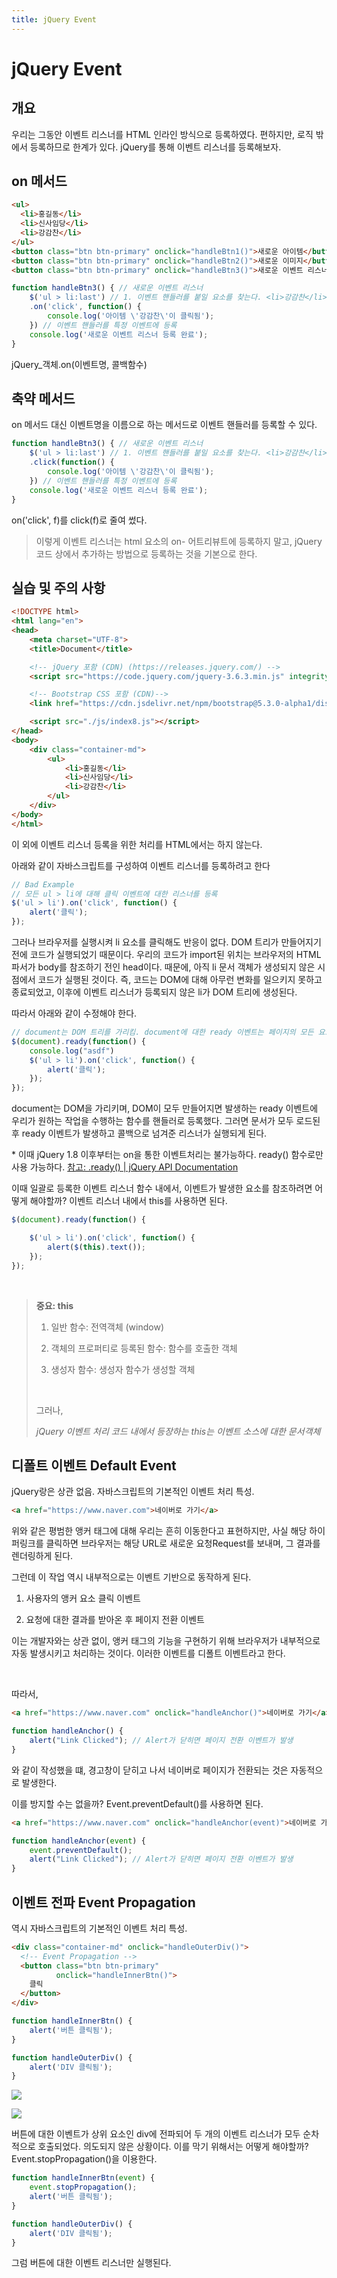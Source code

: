 ```yaml
---
title: jQuery Event
---
```


# jQuery Event

## 개요

우리는 그동안 이벤트 리스너를 HTML 인라인 방식으로 등록하였다. 편하지만, 로직 밖에서 등록하므로 한계가 있다. jQuery를 통해 이벤트 리스너를 등록해보자.

## on 메서드

```html
<ul>
  <li>홍길동</li>
  <li>신사임당</li>
  <li>강감찬</li>
</ul>
<button class="btn btn-primary" onclick="handleBtn1()">새로운 아이템</button>
<button class="btn btn-primary" onclick="handleBtn2()">새로운 이미지</button>
<button class="btn btn-primary" onclick="handleBtn3()">새로운 이벤트 리스너</button>
```

```js
function handleBtn3() { // 새로운 이벤트 리스너
    $('ul > li:last') // 1. 이벤트 핸들러를 붙일 요소를 찾는다. <li>강감찬</li>
    .on('click', function() {
        console.log('아이템 \'강감찬\'이 클릭됨');
    }) // 이벤트 핸들러를 특정 이벤트에 등록
    console.log('새로운 이벤트 리스너 등록 완료');
}
```

jQuery_객체.on(이벤트명, 콜백함수)

## 축약 메서드

on 메서드 대신 이벤트명을 이름으로 하는 메서드로 이벤트 핸들러를 등록할 수 있다.

```js
function handleBtn3() { // 새로운 이벤트 리스너
    $('ul > li:last') // 1. 이벤트 핸들러를 붙일 요소를 찾는다. <li>강감찬</li>
    .click(function() {
        console.log('아이템 \'강감찬\'이 클릭됨');
    }) // 이벤트 핸들러를 특정 이벤트에 등록
    console.log('새로운 이벤트 리스너 등록 완료');
}
```

on('click', f)를 click(f)로 줄여 썼다.

> 이렇게 이벤트 리스너는 html 요소의 on- 어트리뷰트에 등록하지 말고, jQuery 코드 상에서 추가하는 방법으로 등록하는 것을 기본으로 한다.

## 실습 및 주의 사항

```html
<!DOCTYPE html>
<html lang="en">
<head>
    <meta charset="UTF-8">
    <title>Document</title>

    <!-- jQuery 포함 (CDN) (https://releases.jquery.com/) -->
    <script src="https://code.jquery.com/jquery-3.6.3.min.js" integrity="sha256-pvPw+upLPUjgMXY0G+8O0xUf+/Im1MZjXxxgOcBQBXU=" crossorigin="anonymous"></script>

    <!-- Bootstrap CSS 포함 (CDN)-->
    <link href="https://cdn.jsdelivr.net/npm/bootstrap@5.3.0-alpha1/dist/css/bootstrap.min.css" rel="stylesheet" integrity="sha384-GLhlTQ8iRABdZLl6O3oVMWSktQOp6b7In1Zl3/Jr59b6EGGoI1aFkw7cmDA6j6gD" crossorigin="anonymous">

    <script src="./js/index8.js"></script>
</head>
<body>
    <div class="container-md">
        <ul>
            <li>홍길동</li>
            <li>신사임당</li>
            <li>강감찬</li>
        </ul>
    </div>
</body>
</html>
```

이 외에 이벤트 리스너 등록을 위한 처리를 HTML에서는 하지 않는다.

아래와 같이 자바스크립트를 구성하여 이벤트 리스너를 등록하려고 한다

```js
// Bad Example
// 모든 ul > li에 대해 클릭 이벤트에 대한 리스너를 등록
$('ul > li').on('click', function() {
    alert('클릭');
});
```

그러나 브라우저를 실행시켜 li 요소를 클릭해도 반응이 없다. DOM 트리가 만들어지기 전에 코드가 실행되었기 때문이다. 우리의 코드가 import된 위치는 브라우저의 HTML 파서가 body를 참조하기 전인 head이다. 때문에, 아직 li 문서 객체가 생성되지 않은 시점에서 코드가 실행된 것이다. 즉, 코드는 DOM에 대해 아무런 변화를 일으키지 못하고 종료되었고, 이후에 이벤트 리스너가 등록되지 않은 li가 DOM 트리에 생성된다.

따라서 아래와 같이 수정해야 한다.

```js
// document는 DOM 트리를 가리킴. document에 대한 ready 이벤트는 페이지의 모든 요소가 준비된 시점에 발생함.
$(document).ready(function() {
    console.log("asdf")
    $('ul > li').on('click', function() {
        alert('클릭');
    });
});
```

document는 DOM을 가리키며, DOM이 모두 만들어지면 발생하는 ready 이벤트에 우리가 원하는 작업을 수행하는 함수를 핸들러로 등록했다.
그러면 문서가 모두 로드된 후 ready 이벤트가 발생하고 콜백으로 넘겨준 리스너가 실행되게 된다.

\* 이때 jQuery 1.8 이후부터는 on을 통한 이벤트처리는 불가능하다. ready() 함수로만 사용 가능하다. [참고: .ready() | jQuery API Documentation](https://api.jquery.com/ready/)

이때 일괄로 등록한 이벤트 리스너 함수 내에서, 이벤트가 발생한 요소를 참조하려면 어떻게 해야할까? 이벤트 리스너 내에서 this를 사용하면 된다.

```js
$(document).ready(function() {

    $('ul > li').on('click', function() {
        alert($(this).text());
    });
});
```

&nbsp;

> **중요: this**
> 
> 1. 일반 함수: 전역객체 (window)
> 
> 2. 객체의 프로퍼티로 등록된 함수: 함수를 호출한 객체
> 
> 3. 생성자 함수: 생성자 함수가 생성할 객체
>    
>    &nbsp;
> 
> 그러나,
> 
> *jQuery 이벤트 처리 코드 내에서 등장하는 this는 이벤트 소스에 대한 문서객체*

## 디폴트 이벤트 Default Event

jQuery랑은 상관 없음. 자바스크립트의 기본적인 이벤트 처리 특성.

```html
<a href="https://www.naver.com">네이버로 가기</a>
```

위와 같은 평범한 앵커 태그에 대해 우리는 흔히 이동한다고 표현하지만, 사실 해당 하이퍼링크를 클릭하면 브라우저는 해당 URL로 새로운 요청Request를 보내며, 그 결과를 렌더링하게 된다.

그런데 이 작업 역시 내부적으로는 이벤트 기반으로 동작하게 된다.

1. 사용자의 앵커 요소 클릭 이벤트

2. 요청에 대한 결과를 받아온 후 페이지 전환 이벤트

이는 개발자와는 상관 없이, 앵커 태그의 기능을 구현하기 위해 브라우저가 내부적으로 자동 발생시키고 처리하는 것이다. 이러한 이벤트를 디폴트 이벤트라고 한다.

&nbsp;

따라서,

```html
<a href="https://www.naver.com" onclick="handleAnchor()">네이버로 가기</a>
```

```js
function handleAnchor() {
    alert("Link Clicked"); // Alert가 닫히면 페이지 전환 이벤트가 발생
}
```

와 같이 작성했을 떄,  경고창이 닫히고 나서 네이버로 페이지가 전환되는 것은 자동적으로 발생한다.

이를 방지할 수는 없을까? Event.preventDefault()를 사용하면 된다.

```html
<a href="https://www.naver.com" onclick="handleAnchor(event)">네이버로 가기</a>
```

```js
function handleAnchor(event) {
    event.preventDefault();
    alert("Link Clicked"); // Alert가 닫히면 페이지 전환 이벤트가 발생
}
```

## 이벤트 전파 Event Propagation

역시 자바스크립트의 기본적인 이벤트 처리 특성.

```html
<div class="container-md" onclick="handleOuterDiv()">
  <!-- Event Propagation -->
  <button class="btn btn-primary"
          onclick="handleInnerBtn()">
    클릭
  </button>
</div>
```

```js
function handleInnerBtn() {
    alert('버튼 클릭됨');
}

function handleOuterDiv() {
    alert('DIV 클릭됨');
}
```

![](Assets/2023-01-19-17-14-14-image.png)

![](Assets/2023-01-19-17-14-41-image.png)

버튼에 대한 이벤트가 상위 요소인 div에 전파되어 두 개의 이벤트 리스너가 모두 순차적으로 호출되었다. 의도되지 않은 상황이다. 이를 막기 위해서는 어떻게 해야할까? Event.stopPropagation()을 이용한다.

```js
function handleInnerBtn(event) {
    event.stopPropagation();
    alert('버튼 클릭됨');
}

function handleOuterDiv() {
    alert('DIV 클릭됨');
}
```

그럼 버튼에 대한 이벤트 리스너만 실행된다.